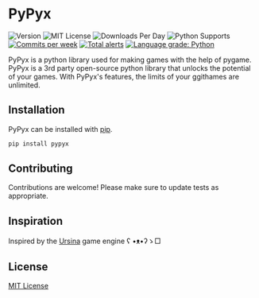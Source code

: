 # PyPyx
![Version](https://img.shields.io/pypi/v/pypyx) ![MIT License](https://img.shields.io/pypi/l/pypyx) ![Downloads Per Day](https://img.shields.io/pypi/dd/pypyx) ![Python Supports](https://img.shields.io/pypi/pyversions/pypyx) [![Commits per week](https://img.shields.io/github/commit-activity/w/ZytroCode/pypyx)](https://github.com/ZytroCode/pypyx/commits/master) [![Total alerts](https://img.shields.io/lgtm/alerts/g/ZytroCode/pypyx.svg?logo=lgtm&logoWidth=18)](https://lgtm.com/projects/g/ZytroCode/pypyx/alerts/) [![Language grade: Python](https://img.shields.io/lgtm/grade/python/g/ZytroCode/pypyx.svg?logo=lgtm&logoWidth=18)](https://lgtm.com/projects/g/ZytroCode/pypyx/context:python)

PyPyx is a python library used for making games with the help of pygame. PyPyx is a 3rd party open-source python library that unlocks the potential of your games. With PyPyx's features, the limits of your ggithames are unlimited.

## Installation
PyPyx can be installed with [pip](https://pip.pypa.io/en/stable/).

```bash
pip install pypyx
```

## Contributing
Contributions are welcome! Please make sure to update tests as appropriate.

## Inspiration
Inspired by the [Ursina](https://www.ursinaengine.org/) game engine ʕ •ᴥ•ʔゝ□

## License
[MIT License](https://github.com/ZytroCode/pypyx/blob/master/LICENSE)
